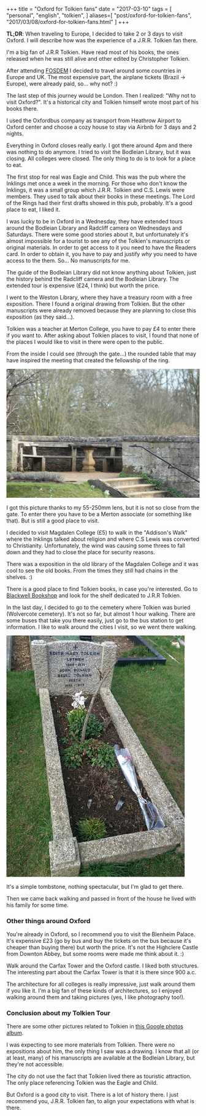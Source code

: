 +++
title = "Oxford for Tolkien fans"
date = "2017-03-10"
tags = [
  "personal",
  "english",
  "tolkien",
]
aliases=[
  "post/oxford-for-tolkien-fans",
  "2017/03/08/oxford-for-tolkien-fans.html"
]
+++

**TL;DR**: When traveling to Europe, I decided to take 2 or 3 days to visit
Oxford. I will describe how was the experience of a J.R.R. Tolkien fan there.

I'm a big fan of J.R.R Tolkien. Have read most of his books, the ones released
when he was still alive and other edited by Christopher Tolkien.

After attending [FOSDEM](http://fosdem.org) I decided to travel around some
countries in Europe and UK. The most expensive part, the airplane tickets
(Brazil -> Europe), were already paid, so... why not? :)

The last step of this journey would be London. Then I realized: "Why not to
visit Oxford?". It's a historical city and Tolkien himself wrote most part of
his books there.

I used the Oxfordbus company as transport from Heathrow Airport to Oxford
center and choose a cozy house to stay via Airbnb for 3 days and 2 nights.

Everything in Oxford closes really early. I got there around 4pm and there was
nothing to do anymore. I tried to visit the Bodleian Library, but it was
closing. All colleges were closed. The only thing to do is to look for a place
to eat.

The first stop for real was Eagle and Child. This was the pub where the Inklings
met once a week in the morning. For those who don't know the Inklings, it was a
small group which J.R.R. Tolkien and C.S. Lewis were members. They used to talk
about their books in these meetings. The Lord of the Rings had their first
drafts showed in this pub, probably. It's a good place to eat, I liked it.

I was lucky to be in Oxford in a Wednesday, they have extended tours around the
Bodleian Library and Radcliff camera on Wednesdays and Saturdays. There were
some good stories about it, but unfortunately it's almost impossible for a
tourist to see any of the Tolkien's manuscripts or original materials. In order
to get access to it you need to have the Readers card. In order to obtain it,
you have to pay and justify *why* you need to have access to the them. So... No
manuscripts for me.

The guide of the Bodleian Library did not know anything about Tolkien, just the
history behind the Radcliff camera and the Bodleian Library. The extended tour
is expensive (£24, I think) but worth the price.

I went to the Weston Library, where they have a treasury room with a free
exposition. There I found a original drawing from Tolkien. But the other
manuscripts were already removed because they are planning to close this
exposition (as they said...).

Tolkien was a teacher at Merton College, you have to pay £4 to enter there if
you want to. After asking about Tolkien places to visit, I found that none of
the places I would like to visit in there were open to the public.

From the inside I could see (through the gate...) the rounded table that may
have inspired the meeting that created the fellowship of the ring.

![fellowship of the ring](/images/posts/oxford-for-tolkien-fans/council-of-elrond-merton.jpg "Round table")

I got this picture thanks to my 55-250mm lens, but it is not so close from the
gate. To enter there you have to be a Merton associate (or something like
that). But is still a good place to visit.

I decided to visit Magdalen College (£5) to walk in the "Addison's Walk" where
the Inklings talked about religion and where C.S Lewis was converted to
Christianity. Unfortunately, the wind was causing some threes to fall down and
they had to close the place for security reasons.

There was a exposition in the old library of the Magdalen College and it was
cool to see the old books. From the times they still had chains in the shelves. :)

There is a good place to find Tolkien books, in case you're interested. Go
to
[Blackwell Bookshop](https://www.google.com.br/maps/place/Blackwell's+Bookshop/@51.7545513,-1.2554288,15z/data=!4m12!1m6!3m5!1s0x0:0x998ba5c1ca8ff22f!2sBlackwell's+Bookshop!8m2!3d51.7546524!4d-1.2555315!3m4!1s0x0:0x998ba5c1ca8ff22f!8m2!3d51.7546524!4d-1.2555315) and
look for the shelf dedicated to J.R.R Tolkien.

In the last day, I decided to go to the cemetery where Tolkien was buried
(Wolvercote cemetery). It's not so far, but almost 1 hour walking. There are
some buses that take you there easily, just go to the bus station to get
information. I like to walk around the cities I visit, so we went there walking.

![Tolkien tombstone](/images/posts/oxford-for-tolkien-fans/tolkien-tombstone.jpg "Tombstone of J.R.R Tolkien")

It's a simple tombstone, nothing spectacular, but I'm glad to get there.

Then we came back walking and passed in front of the house he lived with his
family for some time.

### Other things around Oxford

You're already in Oxford, so I recommend you to visit the Blenheim Palace. It's
expensive £23 (go by bus and buy the tickets on the bus because it's cheaper
than buying there) but worth the price. It's not the Highclere Castle from
Downton Abbey, but some rooms were made me think about it. :)

Walk around the Carfax Tower and the Oxford castle. I liked both structures. The
interesting part about the Carfax Tower is that it is there since 900 a.c.

The architecture for all colleges is really impressive, just walk around them if
you like it. I'm a big fan of these kinds of architectures, so I enjoyed walking
around them and taking pictures (yes, I like photography too!).

### Conclusion about my Tolkien Tour

There are some other pictures related to Tolkien
in [this Google photos album](https://goo.gl/photos/U6T3zf66nwWAwi7G6).

I was expecting to see more materials from Tolkien. There were no expositions
about him, the only thing I saw was a drawing. I know that all (or at least,
many) of his manuscripts are available at the Bodleian Library, but they're not
accessible.

The city do not use the fact that Tolkien lived there as touristic
attraction. The only place referencing Tolkien was the Eagle and Child.

But Oxford is a good city to visit. There is a lot of history there. I just
recommend you, J.R.R. Tolkien fan, to align your expectations with what is
there.
